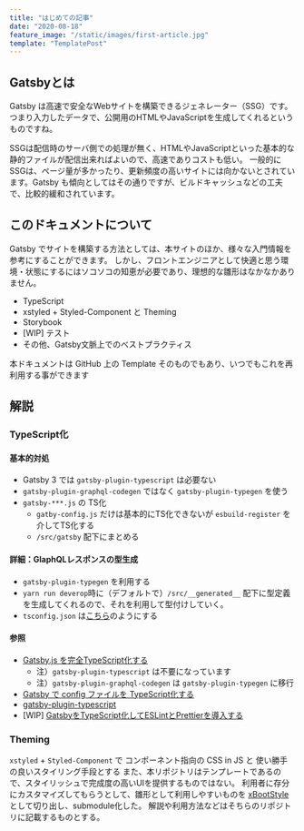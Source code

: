 ```yaml
---
title: "はじめての記事"
date: "2020-08-18"
feature_image: "/static/images/first-article.jpg"
template: "TemplatePost"
---
```


## Gatsbyとは
Gatsby は高速で安全なWebサイトを構築できるジェネレーター（SSG）です。
つまり入力したデータで、公開用のHTMLやJavaScriptを生成してくれるというものですね。

SSGは配信時のサーバ側での処理が無く、HTMLやJavaScriptといった基本的な静的ファイルが配信出来ればよいので、高速でありコストも低い。
一般的にSSGは、ページ量が多かったり、更新頻度の高いサイトには向かないとされています。Gatsby も傾向としてはその通りですが、ビルドキャッシュなどの工夫で、比較的緩和されています。

## このドキュメントについて
Gatsby でサイトを構築する方法としては、本サイトのほか、様々な入門情報を参考にすることができます。
しかし、フロントエンジニアとして快適と思う環境・状態にするにはソコソコの知恵が必要であり、理想的な雛形はなかなかありません。

- TypeScript
- xstyled + Styled-Component と Theming
- Storybook
- [WIP] テスト
- その他、Gatsby文脈上でのべストプラクティス

本ドキュメントは GitHub 上の Template そのものでもあり、いつでもこれを再利用する事ができます

## 解説
### TypeScript化
#### 基本的対処
- Gatsby 3 では `gatsby-plugin-typescript` は必要ない
- `gatsby-plugin-graphql-codegen` ではなく `gatsby-plugin-typegen` を使う
- `gatsby-***.js` の TS化
  - `gatby-config.js` だけは基本的にTS化できないが `esbuild-register` を介してTS化する
  - `/src/gatsby` 配下にまとめる
#### 詳細：GlaphQLレスポンスの型生成
- `gatsby-plugin-typegen` を利用する
- `yarn run deverop`時に（デフォルトで）`/src/__generated__` 配下に型定義を生成してくれるので、それを利用して型付けしていく。
- `tsconfig.json` は[こちら](https://github.com/yambal/Gatsby-Starter-2021/blob/main/tsconfig.json)のようにする
#### 参照
- [Gatsby.js を完全TypeScript化する](https://qiita.com/Takepepe/items/144209f860fbe4d5e9bb)
  - 注）`gatsby-plugin-typescript` は不要になっています
  - 注）`gatsby-plugin-graphql-codegen` は `gatsby-plugin-typegen` に移行
- [Gatsby で config ファイルを TypeScript化する](https://miyauchi.dev/ja/posts/gatsby-typescript/)
- [gatsby-plugin-typescript](https://www.gatsbyjs.com/plugins/gatsby-plugin-typescript/)
- [WIP] [GatsbyをTypeScript化してESLintとPrettierを導入する](https://kohsuk.tech/2020/12/5/)

### Theming
`xstyled` + `Styled-Component` で コンポーネント指向の CSS in JS と 使い勝手の良いスタイリング手段とする
また、本リポジトリはテンプレートであるので、スタイリッシュで完成度の高いUIを提供するものではない。
利用者に存分にカスタマイズしてもらうとして、雛形として利用しやすいものを [xBootStyle](https://github.com/yambal/xBootStyle) として切り出し、submodule化した。
解説や利用方法などはそちらのリポジトリに記載するものとする。
